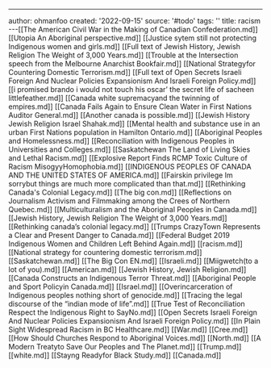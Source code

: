 ---
author: ohmanfoo
created: '2022-09-15'
source: '#todo'
tags: ''
title: racism
---[[The American Civil War in the Making of Canadian Confederation.md]]
[[Utopia An Aboriginal perspective.md]]
[[Justice sytem still not protecting Indigenous women and girls.md]]
[[Full text of Jewish History, Jewish Religion The Weight of 3,000 Years.md]]
[[Trouble at the Intersection speech from the Melbourne Anarchist Bookfair.md]]
[[National Strategyfor Countering Domestic Terrorism.md]]
[[Full text of Open Secrets Israeli Foreign And Nuclear Policies Expansionism And Israeli Foreign Policy.md]]
[[i promised brando i would not touch his oscar’ the secret life of sacheen littlefeather.md]]
[[Canada white supremacyand the twinning of empires.md]]
[[Canada Fails Again to Ensure Clean Water in First Nations Auditor General.md]]
[[Another canada is possible.md]]
[[Jewish History Jewish Religion Israel Shahak.md]]
[[Mental health and substance use in an urban First Nations population in Hamilton Ontario.md]]
[[Aboriginal Peoples and Homelessness.md]]
[[Reconciliation with Indigenous Peoples in Universities and Colleges.md]]
[[Saskatchewan The Land of Living Skies and Lethal Racism.md]]
[[Explosive Report Finds RCMP Toxic Culture of Racism MisogyyHomophobia.md]]
[[INDIGENOUS PEOPLES OF CANADA AND THE UNITED STATES OF AMERICA.md]]
[[Fairskin privilege Im sorrybut things are much more complicated than that.md]]
[[Rethinking Canada's Colonial Legacy.md]]
[[The big con.md]]
[[Reflections on Journalism Activism and Filmmaking among the Crees of Northern Quebec.md]]
[[Multiculturalism and the Aboriginal Peoples in Canada.md]]
[[Jewish History, Jewish Religion The Weight of 3,000 Years.md]]
[[Rethinking canada’s colonial legacy.md]]
[[Trumps CrazyTown Represents a Clear and Present Danger to Canada.md]]
[[Federal Budget 2019 Indigenous Women and Children Left Behind Again.md]]
[[racism.md]]
[[National strategy for countering domestic terrorism.md]]
[[Saskatchewan.md]]
[[The Big Con EN.md]]
[[Israeli.md]]
[[Miigwetch(to a lot of you).md]]
[[American.md]]
[[Jewish History, Jewish Religion.md]]
[[Canada Constructs an Indigenous Terror Threat.md]]
[[Aboriginal People and Sport Policyin Canada.md]]
[[Israel.md]]
[[Overincarceration of Indigenous peoples nothing short of genocide.md]]
[[Tracing the legal discourse of the “indian mode of life”.md]]
[[True Test of Reconciliation Respect the Indigenous Right to SayNo.md]]
[[Open Secrets Israeli Foreign And Nuclear Policies Expansionism And Israeli Foreign Policy.md]]
[[In Plain Sight Widespread Racism in BC Healthcare.md]]
[[War.md]]
[[Cree.md]]
[[How Should Churches Respond to Aboriginal Voices.md]]
[[North.md]]
[[A Modern Treatyto Save Our Peoples and The Planet.md]]
[[Trump.md]]
[[white.md]]
[[Stayng Readyfor Black Study.md]]
[[Canada.md]]

